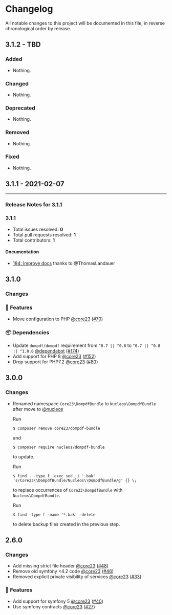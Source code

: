# Changelog

All notable changes to this project will be documented in this file, in reverse chronological order by release.

## 3.1.2 - TBD

### Added

- Nothing.

### Changed

- Nothing.

### Deprecated

- Nothing.

### Removed

- Nothing.

### Fixed

- Nothing.

## 3.1.1 - 2021-02-07


-----

### Release Notes for [3.1.1](https://github.com/nucleos/NucleosDompdfBundle/milestone/1)



### 3.1.1

- Total issues resolved: **0**
- Total pull requests resolved: **1**
- Total contributors: **1**

#### Documentation

 - [184: Improve docs](https://github.com/nucleos/NucleosDompdfBundle/pull/184) thanks to @ThomasLandauer

## 3.1.0

### Changes

### 🚀 Features

- Move configuration to PHP [@core23] ([#70])

### 📦 Dependencies

- Update `dompdf/dompdf` requirement from `^0.7 || ^0.8` to `^0.7 || ^0.8 || ^1.0.0` [@dependabot] ([#174])
- Add support for PHP 8 [@core23] ([#152])
- Drop support for PHP7.2 [@core23] ([#80])

## 3.0.0

### Changes

* Renamed namespace `Core23\DompdfBundle` to `Nucleos\DompdfBundle` after move to [@nucleos]

  Run

  ```
  $ composer remove core23/dompdf-bundle
  ```

  and

  ```
  $ composer require nucleos/dompdf-bundle
  ```

  to update.

  Run

  ```
  $ find . -type f -exec sed -i '.bak' 's/Core23\\DompdfBundle/Nucleos\\DompdfBundle/g' {} \;
  ```

  to replace occurrences of `Core23\DompdfBundle` with `Nucleos\DompdfBundle`.

  Run

  ```
  $ find -type f -name '*.bak' -delete
  ```

  to delete backup files created in the previous step.

## 2.6.0

### Changes

- Add missing strict file header [@core23] ([#48])
- Remove old symfony <4.2 code [@core23] ([#46])
- Removed explicit private visibility of services [@core23] ([#33])

### 🚀 Features

- Add support for symfony 5 [@core23] ([#40])
- Use symfony contracts [@core23] ([#27])

[#48]: https://github.com/nucleos/NucleosDompdfBundle/pull/48
[#46]: https://github.com/nucleos/NucleosDompdfBundle/pull/46
[#40]: https://github.com/nucleos/NucleosDompdfBundle/pull/40
[#33]: https://github.com/nucleos/NucleosDompdfBundle/pull/33
[#27]: https://github.com/nucleos/NucleosDompdfBundle/pull/27
[@nucleos]: https://github.com/nucleos
[@core23]: https://github.com/core23
[#174]: https://github.com/nucleos/NucleosDompdfBundle/pull/174
[#152]: https://github.com/nucleos/NucleosDompdfBundle/pull/152
[#80]: https://github.com/nucleos/NucleosDompdfBundle/pull/80
[#70]: https://github.com/nucleos/NucleosDompdfBundle/pull/70
[@dependabot]: https://github.com/dependabot
